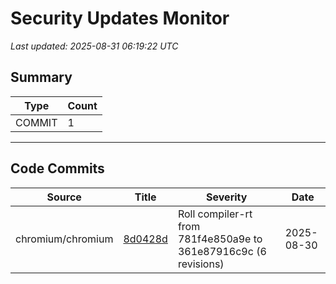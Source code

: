 # Security Updates Monitor

*Last updated: 2025-08-31 06:19:22 UTC*

## Summary
| Type | Count |
|------|-------|
| COMMIT | 1 |

---

## Code Commits

| Source | Title | Severity | Date |
|--------|-------|----------|------|
| chromium/chromium | [8d0428d](https://github.com/chromium/chromium/commit/8d0428d5211aff5f38e7d51c36726bbb9ab952b8) | Roll compiler-rt from 781f4e850a9e to 361e87916c9c (6 revisions) | 2025-08-30 |

